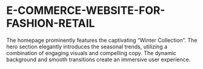 # E-COMMERCE-WEBSITE-FOR-FASHION-RETAIL
The homepage prominently features the captivating “Winter Collection”. The hero section elegantly introduces the seasonal trends, utilizing a combination of engaging visuals and compelling copy. The dynamic background and smooth transitions create an immersive user experience.
